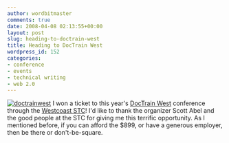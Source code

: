 ```yaml
---
author: wordbitmaster
comments: true
date: 2008-04-08 02:13:55+00:00
layout: post
slug: heading-to-doctrain-west
title: Heading to DocTrain West
wordpress_id: 152
categories:
- conference
- events
- technical writing
- web 2.0
---
```


[![doctrainwest](http://wordbit.freehostia.com/wp-content/uploads/2008/04/doctrainwest.jpg)](http://www.doctrain.com/west/) I won a ticket to this year's [DocTrain West](http://www.doctrain.com/west/) conference through the [Westcoast STC](http://www.stcwestcoast.ca/index.php)! I'd like to thank the organizer Scott Abel and the good people at the STC for giving me this terrific opportunity. As I mentioned before, if you can afford the $899, or have a generous employer, then be there or don't-be-square. 
